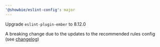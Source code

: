```yaml
---
'@showbie/eslint-config': major
---
```


Upgrade `eslint-plugin-ember` to 8.12.0

A breaking change due to the updates to the recommended rules config
(see [changelog](https://github.com/ember-cli/eslint-plugin-ember/blob/master/CHANGELOG.md#v800-2020-03-28))
